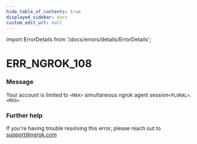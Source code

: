 ```yaml
---
hide_table_of_contents: true
displayed_sidebar: docs
custom_edit_url: null
---
```


import ErrorDetails from '/docs/errors/details/ErrorDetails';

# ERR_NGROK_108

### Message
Your account is limited to `<MAX>` simultaneous ngrok agent session`<PLURAL>`.
`<MSG>`

### Further help
If you're having trouble resolving this error, please reach out to [support@ngrok.com](mailto:support@ngrok.com?subject=Help%20with%20ERR_NGROK_108)

<ErrorDetails error='err_ngrok_108' />
